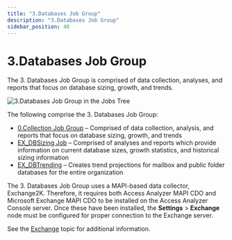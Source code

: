 ```yaml
---
title: "3.Databases Job Group"
description: "3.Databases Job Group"
sidebar_position: 40
---
```


# 3.Databases Job Group

The 3. Databases Job Group is comprised of data collection, analyses, and reports that focus on
database sizing, growth, and trends.

![3.Databases Job Group in the Jobs Tree](/images/accessanalyzer/12.0/solutions/exchange/databases/jobstree.webp)

The following comprise the 3. Databases Job Group:

- [0.Collection Job Group](/docs/accessanalyzer/12.0/solutions/exchange/databases/collection/overview.md) – Comprised of data collection, analysis, and
  reports that focus on database sizing, growth, and trends
- [EX_DBSizing Job](/docs/accessanalyzer/12.0/solutions/exchange/databases/ex_dbsizing.md) – Comprised of analyses and reports which provide information on
  current database sizes, growth statistics, and historical sizing information
- [EX_DBTrending](/docs/accessanalyzer/12.0/solutions/exchange/databases/ex_dbtrending.md) – Creates trend projections for mailbox and public folder
  databases for the entire organization

The 3. Databases Job Group uses a MAPI-based data collector, Exchange2K. Therefore, it requires both
Access Analyzer MAPI CDO and Microsoft Exchange MAPI CDO to be installed on the Access Analyzer
Console server. Once these have been installed, the **Settings** > **Exchange** node must be
configured for proper connection to the Exchange server.

See the [Exchange](/docs/accessanalyzer/12.0/admin/settings/exchange.md) topic for additional information.
